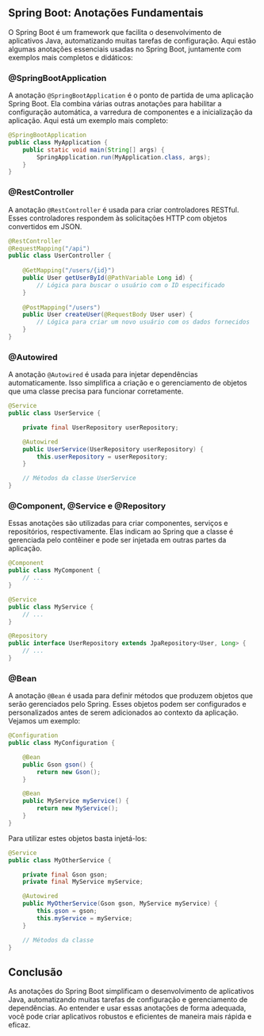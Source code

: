 ## Spring Boot: Anotações Fundamentais

O Spring Boot é um framework que facilita o desenvolvimento de aplicativos Java, automatizando muitas tarefas de configuração. Aqui estão algumas anotações essenciais usadas no Spring Boot, juntamente com exemplos mais completos e didáticos:

### @SpringBootApplication

A anotação `@SpringBootApplication` é o ponto de partida de uma aplicação Spring Boot. Ela combina várias outras anotações para habilitar a configuração automática, a varredura de componentes e a inicialização da aplicação. Aqui está um exemplo mais completo:

```java
@SpringBootApplication
public class MyApplication {
    public static void main(String[] args) {
        SpringApplication.run(MyApplication.class, args);
    }
}
```

### @RestController

A anotação `@RestController` é usada para criar controladores RESTful. Esses controladores respondem às solicitações HTTP com objetos convertidos em JSON.

```java
@RestController
@RequestMapping("/api")
public class UserController {
    
    @GetMapping("/users/{id}")
    public User getUserById(@PathVariable Long id) {
        // Lógica para buscar o usuário com o ID especificado
    }
    
    @PostMapping("/users")
    public User createUser(@RequestBody User user) {
        // Lógica para criar um novo usuário com os dados fornecidos
    }
}
```

### @Autowired

A anotação `@Autowired` é usada para injetar dependências automaticamente. Isso simplifica a criação e o gerenciamento de objetos que uma classe precisa para funcionar corretamente.

```java
@Service
public class UserService {

    private final UserRepository userRepository;

    @Autowired
    public UserService(UserRepository userRepository) {
        this.userRepository = userRepository;
    }

    // Métodos da classe UserService
}
```

### @Component, @Service e @Repository

Essas anotações são utilizadas para criar componentes, serviços e repositórios, respectivamente. Elas indicam ao Spring que a classe é gerenciada pelo contêiner e pode ser injetada em outras partes da aplicação.

```java
@Component
public class MyComponent {
    // ...
}

@Service
public class MyService {
    // ...
}

@Repository
public interface UserRepository extends JpaRepository<User, Long> {
    // ...
}
```

### @Bean

A anotação `@Bean` é usada para definir métodos que produzem objetos que serão gerenciados pelo Spring. Esses objetos podem ser configurados e personalizados antes de serem adicionados ao contexto da aplicação. Vejamos um exemplo:

```java
@Configuration
public class MyConfiguration {

    @Bean
    public Gson gson() {
        return new Gson();
    }

    @Bean
    public MyService myService() {
        return new MyService();
    }
}
```

Para utilizar estes objetos basta injetá-los:

```java
@Service
public class MyOtherService {

    private final Gson gson;
    private final MyService myService;

    @Autowired
    public MyOtherService(Gson gson, MyService myService) {
        this.gson = gson;
        this.myService = myService;
    }

    // Métodos da classe
}
```

## Conclusão

As anotações do Spring Boot simplificam o desenvolvimento de aplicativos Java, automatizando muitas tarefas de configuração e gerenciamento de dependências. Ao entender e usar essas anotações de forma adequada, você pode criar aplicativos robustos e eficientes de maneira mais rápida e eficaz.
